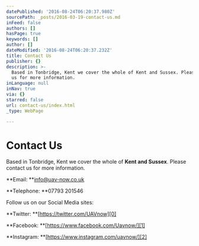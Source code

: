 ```yaml
---
datePublished: '2016-08-24T06:20:37.980Z'
sourcePath: _posts/2016-03-19-contact-us.md
inFeed: false
authors: []
hasPage: true
keywords: []
author: []
dateModified: '2016-08-24T06:20:37.232Z'
title: Contact Us
publisher: {}
description: >-
  Based in Tonbridge, Kent we cover the whole of Kent and Sussex. Please contact
  us for more information.
inLanguage: null
inNav: true
via: {}
starred: false
url: contact-us/index.html
_type: WebPage

---
```

# Contact Us

Based in Tonbridge, Kent we cover the whole of **Kent and Sussex**. Please contact us for more information.

**Email: **info@uav-now.co.uk

**Telephone: **07793 201546

Follow us on our Social Media sites:

**Twitter: **[https://twitter.com/UAVnow][0]

**Facebook: **[https://www.facebook.com/Uavnow/][1]

**Instagram: **[https://www.instagram.com/uavnow/][2]

[0]: https://twitter.com/UAVnow
[1]: https://www.facebook.com/Uavnow/
[2]: https://www.instagram.com/uavnow/